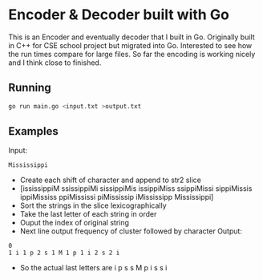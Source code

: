 # Encoder & Decoder built with Go
This is an Encoder and eventually decoder that I built in Go. Originally built in C++ for CSE school project but migrated into Go. Interested to see how the run times compare for large files. So far the encoding is working nicely and I think close to finished.

## Running
```bash
go run main.go <input.txt >output.txt
```

## Examples
Input:
```
Mississippi
```
* Create each shift of character and append to str2 slice
* [ississippiM ssissippiMi sissippiMis issippiMiss ssippiMissi sippiMissis ippiMississ ppiMississi piMississip iMississipp Mississippi]
* Sort the strings in the slice lexicographically
* Take the last letter of each string in order
* Ouput the index of original string
* Next line output frequency of cluster followed by character
Output:
```
0
1 i 1 p 2 s 1 M 1 p 1 i 2 s 2 i
```
* So the actual last letters are i p s s M p i s s i
